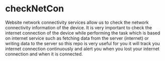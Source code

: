# checkNetCon
Website network connectivity services allow us to check the network connectivity information of the device. It is very important to check the internet connection of the device while performing the task which is based on internet service such as fetching data from the server (internet) or writing data to the server so this repo is very useful for you it will track you internet connection continuously and alert you when you lost your internet connection and when it is connected.
